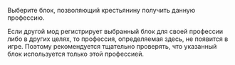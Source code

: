 Выберите блок, позволяющий крестьянину получить данную профессию.

Если другой мод регистрирует выбранный блок для своей профессии либо в других целях, то профессия, определяемая здесь, не появится в игре. Поэтому рекомендуется тщательно проверять, что указанный блок используется только этой профессией.